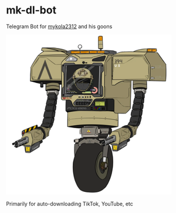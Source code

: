 # mk-dl-bot

Telegram Bot for [mykola2312](https://github.com/mykola2312) and his goons

<img src="assets/securitron-mk2-modernized.webp" alt="animation" width="450"/>

Primarily for auto-downloading TikTok, YouTube, etc
